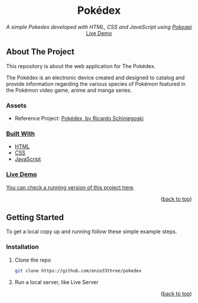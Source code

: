 <a name="readme-top"></a>

<br />
<div align="center">
  <h1 align="center">Pokédex</h1>

  <p align="center">
    <em>A simple Pokedex developed with HTML, CSS and JavaScript using <a href="https://pokeapi.co">Pokeapi</a></em>
   <a href="https:/dsdsdso/pokedex">Live Demo</a> 
  </p>
</div>

<!-- ABOUT THE PROJECT -->
## About The Project

This repository is about the web application for The Pokédex.

  The Pokédex is an electronic device created and designed to catalog and provide information regarding the various species of Pokémon featured in the Pokémon video game, anime and manga series.

### Assets

* Reference Project: <a href="https://www.figma.com/community/file/979132880663340794">Pokédex, by Ricardo Schiniegoski

### Built With

* HTML
* CSS
* JavaScript



<!-- LIVE DEMO -->
### Live Demo

You can check a running version of this project <a href="https://bdsfsgfgfthub.io/pokedex">here</a>.

<p align="right">(<a href="#readme-top">back to top</a>)</p>

<!-- GETTING STARTED -->
## Getting Started

To get a local copy up and running follow these simple example steps.

### Installation

1. Clone the repo
   ```sh
   git clone https://github.com/enzo33three/pokedex
   ```
2. Run a local server, like Live Server


<p align="right">(<a href="#readme-top">back to top</a>)</p>


